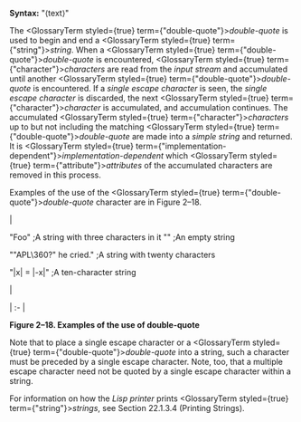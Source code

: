  



**Syntax:** "⟨text⟩" 



The <GlossaryTerm styled={true} term={"double-quote"}><i>double-quote</i></GlossaryTerm> is used to begin and end a <GlossaryTerm styled={true} term={"string"}><i>string</i></GlossaryTerm>. When a <GlossaryTerm styled={true} term={"double-quote"}><i>double-quote</i></GlossaryTerm> is encountered, <GlossaryTerm styled={true} term={"character"}><i>characters</i></GlossaryTerm> are read from the *input stream* and accumulated until another <GlossaryTerm styled={true} term={"double-quote"}><i>double-quote</i></GlossaryTerm> is encountered. If a *single escape character* is seen, the *single escape character* is discarded, the next <GlossaryTerm styled={true} term={"character"}><i>character</i></GlossaryTerm> is accumulated, and accumulation continues. The accumulated <GlossaryTerm styled={true} term={"character"}><i>characters</i></GlossaryTerm> up to but not including the matching <GlossaryTerm styled={true} term={"double-quote"}><i>double-quote</i></GlossaryTerm> are made into a *simple string* and returned. It is <GlossaryTerm styled={true} term={"implementation-dependent"}><i>implementation-dependent</i></GlossaryTerm> which <GlossaryTerm styled={true} term={"attribute"}><i>attributes</i></GlossaryTerm> of the accumulated characters are removed in this process. 



Examples of the use of the <GlossaryTerm styled={true} term={"double-quote"}><i>double-quote</i></GlossaryTerm> character are in Figure 2–18. 



|<p>"Foo" ;A string with three characters in it "" ;An empty string </p><p>"\"APL\\360?\" he cried." ;A string with twenty characters </p><p>"|x| = |-x|" ;A ten-character string</p>|

| :- |





**Figure 2–18. Examples of the use of double-quote** 



Note that to place a single escape character or a <GlossaryTerm styled={true} term={"double-quote"}><i>double-quote</i></GlossaryTerm> into a string, such a character must be preceded by a single escape character. Note, too, that a multiple escape character need not be quoted by a single escape character within a string. 



For information on how the *Lisp printer* prints <GlossaryTerm styled={true} term={"string"}><i>strings</i></GlossaryTerm>, see Section 22.1.3.4 (Printing Strings).
 